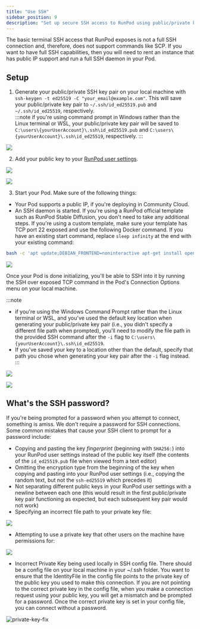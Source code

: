 ```yaml
---
title: "Use SSH"
sidebar_position: 9
description: "Set up secure SSH access to RunPod using public/private key pairs, ensuring compatibility with ed25519 keys, and troubleshoot common issues like incorrect key copying and file path errors."
---
```


The basic terminal SSH access that RunPod exposes is not a full SSH connection and, therefore, does not support commands like SCP. If you want to have full SSH capabilities, then you will need to rent an instance that has public IP support and run a full SSH daemon in your Pod.

## Setup

1. Generate your public/private SSH key pair on your local machine with `ssh-keygen -t ed25519 -C "your_email@example.com"`. This will save your public/private key pair to `~/.ssh/id_ed25519.pub` and `~/.ssh/id_ed25519`, respectively.\
   :::note
   if you're using command prompt in Windows rather than the Linux terminal or WSL, your public/private key pair will be saved to `C:\users\{yourUserAccount}\.ssh\id_ed25519.pub` and `C:\users\{yourUserAccount}\.ssh\id_ed25519`, respectively.
   :::

![](/img/docs/4655a01-1.png)

2. Add your public key to your [RunPod user settings](https://www.runpod.io/console/user/settings).

![](/img/docs/4972691-2.png)

![](/img/docs/c340553-image.png)

3. Start your Pod. Make sure of the following things:

- Your Pod supports a public IP, if you're deploying in Community Cloud.
- An SSH daemon is started. If you're using a RunPod official template such as RunPod Stable Diffusion, you don't need to take any additional steps. If you're using a custom template, make sure your template has TCP port 22 exposed and use the following Docker command. If you have an existing start command, replace `sleep infinity` at the end with your existing command:

```bash
bash -c 'apt update;DEBIAN_FRONTEND=noninteractive apt-get install openssh-server -y;mkdir -p ~/.ssh;cd $_;chmod 700 ~/.ssh;echo "$PUBLIC_KEY" >> authorized_keys;chmod 700 authorized_keys;service ssh start;sleep infinity'
```

![](/img/docs/97823c6-image.png)

Once your Pod is done initializing, you'll be able to SSH into it by running the SSH over exposed TCP command in the Pod's Connection Options menu on your local machine.

:::note

- if you're using the Windows Command Prompt rather than the Linux terminal or WSL, and you've used the default key location when generating your public/private key pair (i.e., you didn't specify a different file path when prompted), you'll need to modify the file path in the provided SSH command after the `-i` flag to `C:\users\{yourUserAccount}\.ssh\id_ed25519`.
- If you've saved your key to a location other than the default, specify that path you chose when generating your key pair after the `-i` flag instead.
  :::

![](/img/docs/3d51ed8-image.png)

![](/img/docs/ff71847-image.png)

## What's the SSH password?

If you're being prompted for a password when you attempt to connect, something is amiss. We don't require a password for SSH connections. Some common mistakes that cause your SSH client to prompt for a password include:

- Copying and pasting the key _fingerprint_ (beginning with `SHA256:`) into your RunPod user settings instead of the public key itself (the contents of the `id_ed25519.pub` file when viewed from a text editor)
- Omitting the encryption type from the beginning of the key when copying and pasting into your RunPod user settings (i.e., copying the random text, but not the `ssh-ed25519` which precedes it)
- Not separating different public keys in your RunPod user settings with a newline between each one (this would result in the first public/private key pair functioning as expected, but each subsequent key pair would not work)
- Specifying an incorrect file path to your private key file:

![](/img/docs/10cbfa6-image.png)

- Attempting to use a private key that other users on the machine have permissions for:

![](/img/docs/7a5cf85-image.png)

- Incorrect Private Key being used locally in SSH config file.
  There should be a config file on your local machine in your ~/.ssh folder. You want to ensure that the IdentityFile in the config file points to the private key of the public key you used to make this connection. If you are not pointing to the correct private key in the config file, when you make a connection request using your public key, you will get a mismatch and be prompted for a password. Once the correct private key is set in your config file, you can connect without a password.

![private-key-fix](https://github.com/runpod/docs/assets/19496114/1f3db241-72a1-4d29-be36-ea5bab945b0a)
